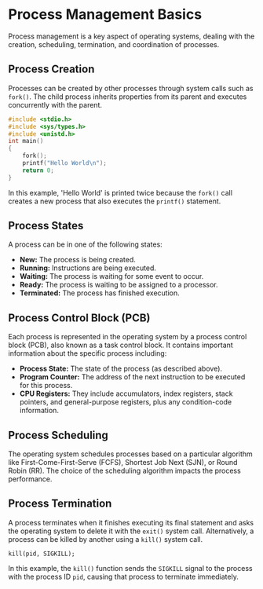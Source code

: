 # Process Management Basics

Process management is a key aspect of operating systems, dealing with the creation, scheduling, termination, and coordination of processes. 

## Process Creation

Processes can be created by other processes through system calls such as `fork()`. The child process inherits properties from its parent and executes concurrently with the parent.

```c
#include <stdio.h>
#include <sys/types.h>
#include <unistd.h>
int main()
{
    fork();
    printf("Hello World\n");
    return 0;
}
```
In this example, 'Hello World' is printed twice because the `fork()` call creates a new process that also executes the `printf()` statement.

## Process States

A process can be in one of the following states:

- **New:** The process is being created.
- **Running:** Instructions are being executed.
- **Waiting:** The process is waiting for some event to occur.
- **Ready:** The process is waiting to be assigned to a processor.
- **Terminated:** The process has finished execution.

## Process Control Block (PCB)

Each process is represented in the operating system by a process control block (PCB), also known as a task control block. It contains important information about the specific process including:

- **Process State:** The state of the process (as described above).
- **Program Counter:** The address of the next instruction to be executed for this process.
- **CPU Registers:** They include accumulators, index registers, stack pointers, and general-purpose registers, plus any condition-code information.

## Process Scheduling

The operating system schedules processes based on a particular algorithm like First-Come-First-Serve (FCFS), Shortest Job Next (SJN), or Round Robin (RR). The choice of the scheduling algorithm impacts the process performance.

## Process Termination

A process terminates when it finishes executing its final statement and asks the operating system to delete it with the `exit()` system call. Alternatively, a process can be killed by another using a `kill()` system call.
```
kill(pid, SIGKILL);
```
In this example, the `kill()` function sends the `SIGKILL` signal to the process with the process ID `pid`, causing that process to terminate immediately.
